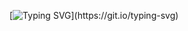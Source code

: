 [![Typing SVG](https://readme-typing-svg.herokuapp.com?color=%2336BCF7&lines=Привет+студент+направления+СППО.)](https://git.io/typing-svg)
